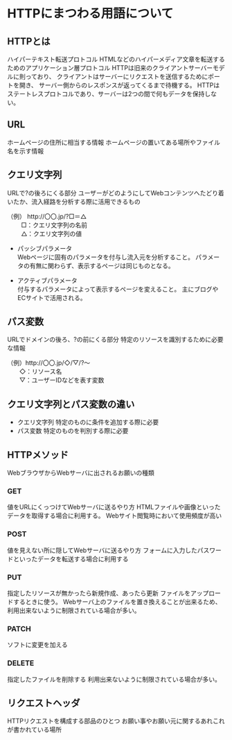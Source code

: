 # HTTPにまつわる用語について  

## HTTPとは  
ハイパーテキスト転送プロトコル
HTMLなどのハイパーメディア文章を転送するためのアプリケーション層プロトコル
HTTPは旧来のクライアントサーバーモデルに則っており、
クライアントはサーバーにリクエストを送信するためにポートを開き、
サーバー側からのレスポンスが返ってくるまで待機する。
HTTPはステートレスプロトコルであり、サーバーは2つの間で何もデータを保持しない。  

## URL
ホームページの住所に相当する情報
ホームページの置いてある場所やファイル名を示す情報

## クエリ文字列
URLで?の後ろにくる部分
ユーザーがどのようにしてWebコンテンツへたどり着いたか、流入経路を分析する際に活用できるもの

  （例） http\://〇〇.jp/?□＝△  
　　 □：クエリ文字列の名前  
　　 △：クエリ文字列の値  

 - パッシブパラメータ  
  Webページに固有のパラメータを付与し流入元を分析すること。
  パラメータの有無に関わらず、表示するページは同じものとなる。

 - アクティブパラメータ  
  付与するパラメータによって表示するページを変えること。
  主にブログやECサイトで活用される。

## パス変数
URLでドメインの後ろ、?の前にくる部分
特定のリソースを識別するために必要な情報

  （例）http\://〇〇.jp/◇/▽/?～  
　　◇：リソース名  
　　▽：ユーザーIDなどを表す変数

## クエリ文字列とパス変数の違い
- クエリ文字列 特定のものに条件を追加する際に必要
- パス変数 特定のものを判別する際に必要

## HTTPメソッド
WebブラウザからWebサーバに出されるお願いの種類

### GET
値をURLにくっつけてWebサーバに送るやり方
HTMLファイルや画像といったデータを取得する場合に利用する。
Webサイト閲覧時において使用頻度が高い

### POST
値を見えない所に隠してWebサーバに送るやり方
フォームに入力したパスワードといったデータを転送する場合に利用する

### PUT
指定したリソースが無かったら新規作成、あったら更新
ファイルをアップロードするときに使う。
Webサーバ上のファイルを置き換えることが出来るため、利用出来ないように制限されている場合が多い。

### PATCH
ソフトに変更を加える

### DELETE
指定したファイルを削除する
利用出来ないように制限されている場合が多い。

## リクエストヘッダ
HTTPリクエストを構成する部品のひとつ
お願い事やお願い元に関するあれこれが書かれている場所
